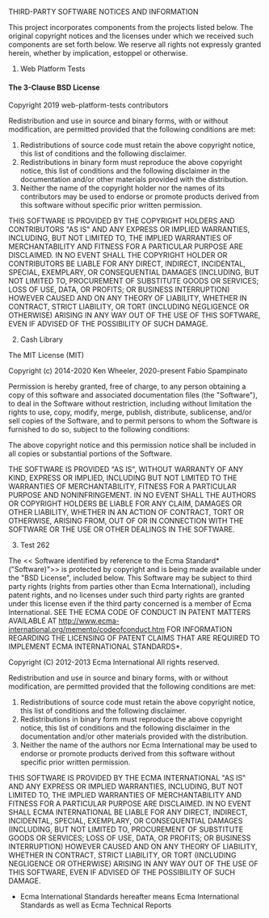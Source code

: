 THIRD-PARTY SOFTWARE NOTICES AND INFORMATION

This project incorporates components from the projects listed below. The original copyright notices and the licenses under which we received such components are set forth below. We reserve all rights not expressly granted herein, whether by implication, estoppel or otherwise.

1. Web Platform Tests

#### The 3-Clause BSD License

Copyright 2019 web-platform-tests contributors

Redistribution and use in source and binary forms, with or without modification, are permitted provided that the following conditions are met:

1. Redistributions of source code must retain the above copyright notice, this list of conditions and the following disclaimer.
2. Redistributions in binary form must reproduce the above copyright notice, this list of conditions and the following disclaimer in the documentation and/or other materials provided with the distribution.
3. Neither the name of the copyright holder nor the names of its contributors may be used to endorse or promote products derived from this software without specific prior written permission.

THIS SOFTWARE IS PROVIDED BY THE COPYRIGHT HOLDERS AND CONTRIBUTORS "AS IS" AND ANY EXPRESS OR IMPLIED WARRANTIES, INCLUDING, BUT NOT LIMITED TO, THE IMPLIED WARRANTIES OF MERCHANTABILITY AND FITNESS FOR A PARTICULAR PURPOSE ARE DISCLAIMED. IN NO EVENT SHALL THE COPYRIGHT HOLDER OR CONTRIBUTORS BE LIABLE FOR ANY DIRECT, INDIRECT, INCIDENTAL, SPECIAL, EXEMPLARY, OR CONSEQUENTIAL DAMAGES (INCLUDING, BUT NOT LIMITED TO, PROCUREMENT OF SUBSTITUTE GOODS OR SERVICES; LOSS OF USE, DATA, OR PROFITS; OR BUSINESS INTERRUPTION) HOWEVER CAUSED AND ON ANY THEORY OF LIABILITY, WHETHER IN CONTRACT, STRICT LIABILITY, OR TORT (INCLUDING NEGLIGENCE OR OTHERWISE) ARISING IN ANY WAY OUT OF THE USE OF THIS SOFTWARE, EVEN IF ADVISED OF THE POSSIBILITY OF SUCH DAMAGE.

2. Cash Library

The MIT License (MIT)

Copyright (c) 2014-2020 Ken Wheeler, 2020-present Fabio Spampinato

Permission is hereby granted, free of charge, to any person obtaining a
copy of this software and associated documentation files (the "Software"),
to deal in the Software without restriction, including without limitation
the rights to use, copy, modify, merge, publish, distribute, sublicense,
and/or sell copies of the Software, and to permit persons to whom the
Software is furnished to do so, subject to the following conditions:

The above copyright notice and this permission notice shall be included in
all copies or substantial portions of the Software.

THE SOFTWARE IS PROVIDED "AS IS", WITHOUT WARRANTY OF ANY KIND, EXPRESS OR
IMPLIED, INCLUDING BUT NOT LIMITED TO THE WARRANTIES OF MERCHANTABILITY,
FITNESS FOR A PARTICULAR PURPOSE AND NONINFRINGEMENT. IN NO EVENT SHALL THE
AUTHORS OR COPYRIGHT HOLDERS BE LIABLE FOR ANY CLAIM, DAMAGES OR OTHER
LIABILITY, WHETHER IN AN ACTION OF CONTRACT, TORT OR OTHERWISE, ARISING
FROM, OUT OF OR IN CONNECTION WITH THE SOFTWARE OR THE USE OR OTHER
DEALINGS IN THE SOFTWARE.

3. Test 262

The << Software identified by reference to the Ecma Standard* ("Software)">>  is protected by copyright and is being 
made available under the  "BSD License", included below. This Software may be subject to third party rights (rights 
from parties other than Ecma International), including patent rights, and no licenses under such third party rights 
are granted under this license even if the third party concerned is a member of Ecma International.  SEE THE ECMA 
CODE OF CONDUCT IN PATENT MATTERS AVAILABLE AT http://www.ecma-international.org/memento/codeofconduct.htm FOR 
INFORMATION REGARDING THE LICENSING OF PATENT CLAIMS THAT ARE REQUIRED TO IMPLEMENT ECMA INTERNATIONAL STANDARDS*.

Copyright (C) 2012-2013 Ecma International
All rights reserved.

Redistribution and use in source and binary forms, with or without modification, are permitted provided that the 
following conditions are met:
1.   Redistributions of source code must retain the above copyright notice, this list of conditions and the following 
     disclaimer.
2.   Redistributions in binary form must reproduce the above copyright notice, this list of conditions and the 
     following disclaimer in the documentation and/or other materials provided with the distribution.
3.   Neither the name of the authors nor Ecma International may be used to endorse or promote products derived from 
     this software without specific prior written permission.

THIS SOFTWARE IS PROVIDED BY THE ECMA INTERNATIONAL "AS IS" AND ANY EXPRESS OR IMPLIED WARRANTIES, INCLUDING, BUT NOT 
LIMITED TO, THE IMPLIED WARRANTIES OF MERCHANTABILITY AND FITNESS FOR A PARTICULAR PURPOSE ARE DISCLAIMED. IN NO EVENT 
SHALL ECMA INTERNATIONAL BE LIABLE FOR ANY DIRECT, INDIRECT, INCIDENTAL, SPECIAL, EXEMPLARY, OR CONSEQUENTIAL DAMAGES 
(INCLUDING, BUT NOT LIMITED TO, PROCUREMENT OF SUBSTITUTE GOODS OR SERVICES; LOSS OF USE, DATA, OR PROFITS; OR BUSINESS 
INTERRUPTION) HOWEVER CAUSED AND ON ANY THEORY OF LIABILITY, WHETHER IN CONTRACT, STRICT LIABILITY, OR TORT (INCLUDING 
NEGLIGENCE OR OTHERWISE) ARISING IN ANY WAY OUT OF THE USE OF THIS SOFTWARE, EVEN IF ADVISED OF THE POSSIBILITY OF SUCH 
DAMAGE.

* Ecma International Standards hereafter means Ecma International Standards as well as Ecma Technical Reports